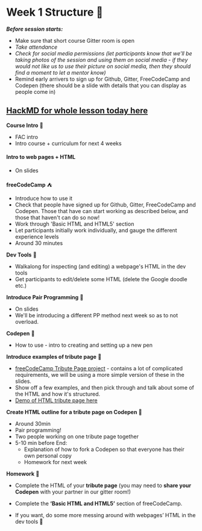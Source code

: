 # Week 1 Structure :seedling:

**_Before session starts:_**
- Make sure that short course Gitter room is open
- _Take attendance_
- _Check for social media permissions (let participants know that we'll be taking photos of the session and using them on social media - if they would not like us to use their picture on social media, then they should find a moment to let a mentor know)_
- Remind early arrivers to sign up for Github, Gitter, FreeCodeCamp and Codepen (there should be a slide with details that you can display as people come in)

## [HackMD for whole lesson today here](https://hackmd.io/KIvSj5VeQVabU6aYm37nTQ)

**Course Intro** :wave:

- FAC intro
- Intro course + curriculum for next 4 weeks


#### Intro to web pages + HTML
- On slides

**freeCodeCamp** :tent:

- Introduce how to use it
- Check that people have signed up for Github, Gitter, FreeCodeCamp and Codepen. Those that have can start working as described below, and those that haven't can do so now! 
- Work through 'Basic HTML and HTML5' section
- Let participants initially work individually, and gauge the different experience levels
- Around 30 minutes

**Dev Tools** :hammer:

- Walkalong for inspecting (and editing) a webpage's HTML in the dev tools
- Get participants to edit/delete some HTML (delete the Google doodle etc.)

**Introduce Pair Programming** :two_women_holding_hands:

- On slides
- We'll be introducing a different PP method next week so as to not overload.

**Codepen** :pencil:

- How to use - intro to creating and setting up a new pen

**Introduce examples of tribute page** :dizzy:

- [freeCodeCamp Tribute Page project](https://learn.freecodecamp.org/responsive-web-design/responsive-web-design-projects/build-a-tribute-page/) - contains a lot of complicated requirements, we will be using a more simple version of these in the slides.
- Show off a few examples, and then pick through and talk about some of the HTML and how it's structured.
- [Demo of HTML tribute page here](https://codepen.io/charlielafosse/pen/pGVZQb)

**Create HTML outline for a tribute page on Codepen** :muscle:
- Around 30min
- Pair programming!
- Two people working on one tribute page together
- 5-10 min before End: 
    - Explanation of how to fork a Codepen so that everyone has their own personal copy
    - Homework for next week

**Homework** :apple:
- Complete the HTML of your **tribute page** (you may need to **share your Codepen** with your partner in our gitter room!)

- Complete the **‘Basic HTML and HTML5’** section of freeCodeCamp.

- If you want, do some more messing around with webpages’ HTML in the dev tools :tada:

